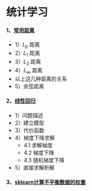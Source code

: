 # 统计学习

#### 1、[常用距离](./常用距离/)

* 1）$L_p$ 距离
* 2）$L_1$ 距离
* 3）$L_2$ 距离
* 4）$L_{\infty}$ 距离
* 以上这几种距离的关系
* 5）余弦距离

#### 2、[线性回归](./线性回归/)

* 1）问题描述
* 2）建立模型
* 3）代价函数
* 4）梯度下降求解
    * 4.1 求解梯度
    * 4.2 梯度下降
    * 4.3 随机梯度下降
* 5）直接求解析解

#### 3、[sklearn计算不平衡数据的权重](./sklearn计算不平衡数据的权重/)
